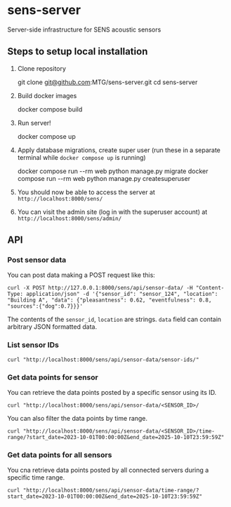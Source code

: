 # sens-server

Server-side infrastructure for SENS acoustic sensors


## Steps to setup local installation

1. Clone repository

    git clone git@github.com:MTG/sens-server.git
    cd sens-server


2. Build docker images

    docker compose build


3. Run server!

    docker compose up


4. Apply database migrations, create super user (run these in a separate terminal while `docker compose up` is running)

    docker compose run --rm web python manage.py migrate
    docker compose run --rm web python manage.py createsuperuser


5. You should now be able to access the server at `http://localhost:8000/sens/`

6. You can visit the admin site (log in with the superuser account) at `http://localhost:8000/sens/admin/`


## API

### Post sensor data

You can post data making a POST request like this:

    curl -X POST http://127.0.0.1:8000/sens/api/sensor-data/ -H "Content-Type: application/json" -d '{"sensor_id": "sensor_124", "location": "Building A", "data": {"pleasantness": 0.62, "eventfulness": 0.8, "sources":{"dog":0.7}}}'

The contents of the `sensor_id`, `location` are strings. `data` field can contain arbitrary JSON formatted data.


### List sensor IDs

    curl "http://localhost:8000/sens/api/sensor-data/sensor-ids/"


### Get data points for sensor

You can retrieve the data points posted by a specific sensor using its ID.

    curl "http://localhost:8000/sens/api/sensor-data/<SENSOR_ID>/


You can also filter the data points by time range.

    curl "http://localhost:8000/sens/api/sensor-data/<SENSOR_ID>/time-range/?start_date=2023-10-01T00:00:00Z&end_date=2025-10-10T23:59:59Z"


### Get data points for all sensors

You cna retrieve data points posted by all connected servers during a specific time range.

    curl "http://localhost:8000/sens/api/sensor-data/time-range/?start_date=2023-10-01T00:00:00Z&end_date=2025-10-10T23:59:59Z"
